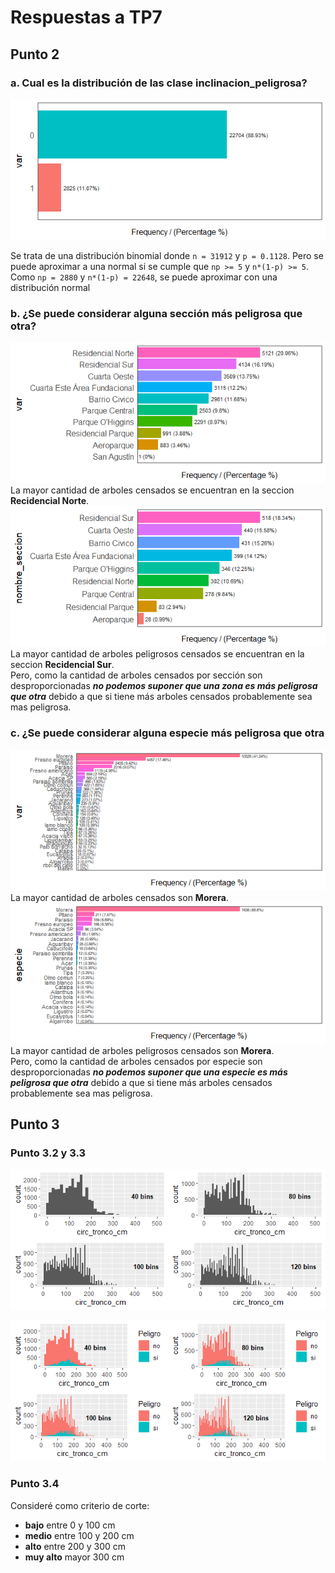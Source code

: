 
# Respuestas a TP7 #

## Punto 2 ##

### a. Cual es la distribución de las clase inclinacion_peligrosa? ###

!["Frecuencia de Inclinacion_peligrosa"](./Images/Plot_2.1.png)

Se trata de una distribución binomial donde `n = 31912` y `p = 0.1128`. Pero se puede aproximar a una normal si se cumple que `np >= 5` y `n*(1-p) >= 5`. Como `np = 2880` y `n*(1-p) = 22648`, se puede aproximar con una distribución normal

### b. ¿Se puede considerar alguna sección más peligrosa que otra? ###

!["Frecuencia de Seccion"](./Images/Plot_2.2.1.png)  
La mayor cantidad de arboles censados se encuentran en la seccion **Recidencial Norte**.
!["Frecuencia de Seccion de arboles peligrosos"](./Images/Plot_2.2.2.png)  
La mayor cantidad de arboles peligrosos censados se encuentran en la seccion **Recidencial Sur**.  
Pero, como la cantidad de arboles censados por sección son desproporcionadas ***no podemos suponer que una zona es más peligrosa que otra*** debido a que si tiene más arboles censados probablemente sea mas peligrosa.

### c. ¿Se puede considerar alguna especie más peligrosa que otra ###

!["Frecuencia de especie"](./Images/Plot_2.3.1.png)  
La mayor cantidad de arboles censados son **Morera**.
!["Frecuencia de especie de arboles peligrosos"](./Images/Plot_2.3.2.png)  
La mayor cantidad de arboles peligrosos censados son **Morera**.  
Pero, como la cantidad de arboles censados por especie son desproporcionadas ***no podemos suponer que una especie es más peligrosa que otra*** debido a que si tiene más arboles censados probablemente sea mas peligrosa. 

## Punto 3 ##

### Punto 3.2 y 3.3 ###

!["Histogramas"](./Images/Plot_3.2.png)

!["Histogramas con peligro"](./Images/Plot_3.3.png)

### Punto 3.4 ###

Consideré como criterio de corte:

+ **bajo** entre 0 y 100 cm
+ **medio** entre 100 y 200 cm
+ **alto**  entre 200 y 300 cm
+ **muy alto** mayor 300 cm
